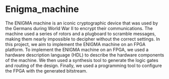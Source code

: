 # Enigma_machine

The ENIGMA machine is an iconic cryptographic device that was used by the Germans during World War II to encrypt their communications. The machine used a series of rotors and a plugboard to scramble messages, making them nearly impossible to decipher without the correct settings. In this project, we aim to implement the ENIGMA machine on an FPGA platform.
To implement the ENIGMA machine on an FPGA, we used a hardware description language (HDL) to describe the hardware components of the machine. We then used a synthesis tool to generate the logic gates and routing of the design. Finally, we used a programming tool to configure the FPGA with the generated bitstream.
